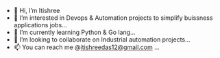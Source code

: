 - 👋 Hi, I’m Itishree
- 👀 I’m interested in Devops & Automation projects to simplify buissness applications jobs...
- 🌱 I’m currently learning Python & Go lang...
- 💞️ I’m looking to collaborate on Industrial automation projects...
- 📫 You can reach me @itishreedas12@gmail.com ...

<!---
iti-shree12/iti-shree12 is a ✨ special ✨ repository because its `README.md` (this file) appears on your GitHub profile.
You can click the Preview link to take a look at your changes.
--->
